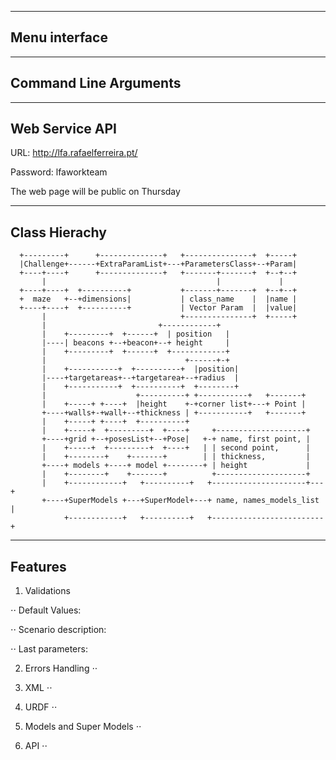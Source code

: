 --------------
Menu interface
--------------


----------------------
Command Line Arguments
----------------------


---------------
Web Service API
---------------
URL: http://lfa.rafaelferreira.pt/

Password: lfaworkteam

The web page will be public on Thursday

--------------
Class Hierachy
--------------

      +---------+      +--------------+   +---------------+  +-----+
      |Challenge+------+ExtraParamList+---+ParametersClass+--+Param|
      +----+----+      +--------------+   +-------+-------+  +--+--+
           |                                      |             |   
      +----+----+  +----------+           +-------+-------+  +--+--+
      +  maze   +--+dimensions|           | class_name    |  |name |
      +----+----+  +----------+           | Vector Param  |  |value|
           |                              +---------------+  +-----+
           |                         +------------+                         
           |    +---------+  +------+  | position   |                         
           |----| beacons +--+beacon+--+ height     |                         
           |    +---------+  +------+  +------------+                         
           |                               +------+-+                       
           |    +-----------+  +----------+  |position|                       
           |----+targetareas+--+targetarea+--+radius  |                       
           |    +-----------+  +----------+  +--------+                       
           |                    +----------+ +-----------+   +-------+        
           |    +-----+ +----+  |height    +-+corner list+---+ Point |        
           +----+walls+-+wall+--+thickness | +-----------+   +-------+        
           |    +-----+ +----+  +----------+                                  
           |    +-----+  +---------+  +----+     +--------------------+       
           +----+grid +--+posesList+--+Pose|   +-+ name, first point, |       
           |    +-----+  +---------+  +----+   | | second point,      |       
           |    +--------+    +-------+        | | thickness,         |       
           +----+ models +----+ model +--------+ | height             |       
           |    +--------+    +-------+          +--------------------+       
           |    +------------+   +----------+   +---------------------+---+   
           +----+SuperModels +---+SuperModel+---+ name, names_models_list |   
                +------------+   +----------+   +-------------------------+   

--------
Features
--------

1. Validations

⋅⋅ Default Values:

⋅⋅ Scenario description:

⋅⋅ Last parameters:

2. Errors Handling
⋅⋅ 

3. XML
⋅⋅

4. URDF
⋅⋅

5. Models and Super Models
⋅⋅

5. API
⋅⋅